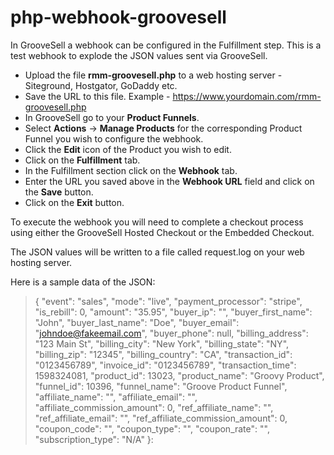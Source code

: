 # php-webhook-groovesell
In GrooveSell a webhook can be configured in the Fulfillment step. This is a test webhook to explode the JSON values sent via GrooveSell.

- Upload the file **rmm-groovesell.php** to a web hosting server - Siteground, Hostgator, GoDaddy etc. 
- Save the URL to this file.    Example - https://www.yourdomain.com/rmm-groovesell.php
- In GrooveSell go to your **Product Funnels**. 
- Select **Actions** -> **Manage Products** for the corresponding Product Funnel you wish to configure the webhook.
- Click the **Edit** icon of the Product you wish to edit.
- Click on the **Fulfillment** tab.
- In the Fulfillment section click on the **Webhook** tab.
- Enter the URL you saved above in the **Webhook URL** field and click on the **Save** button.
- Click on the **Exit** button.

To execute the webhook you will need to complete a checkout process using either the GrooveSell Hosted Checkout or the Embedded Checkout.

The JSON values will be written to a file called request.log on your web hosting server.

Here is a sample data of the JSON:

>{
    "event": "sales",
    "mode": "live",
    "payment_processor": "stripe",
    "is_rebill": 0,
    "amount": "35.95",
    "buyer_ip": "",
    "buyer_first_name": "John",
    "buyer_last_name": "Doe",
    "buyer_email": "johndoe@fakeemail.com",
    "buyer_phone": null,
    "billing_address": "123 Main St",
    "billing_city": "New York",
    "billing_state": "NY",
    "billing_zip": "12345",
    "billing_country": "CA",
    "transaction_id": "0123456789",
    "invoice_id": "0123456789",
    "transaction_time": 1598324081,
    "product_id": 13023,
    "product_name": "Groovy Product",
    "funnel_id": 10396,
    "funnel_name": "Groove Product Funnel",
    "affiliate_name": "",
    "affiliate_email": "",
    "affiliate_commission_amount": 0,
    "ref_affiliate_name": "",
    "ref_affiliate_email": "",
    "ref_affiliate_commission_amount": 0,
    "coupon_code": "",
    "coupon_type": "",
    "coupon_rate": "",
    "subscription_type": "N\/A"
}: 

